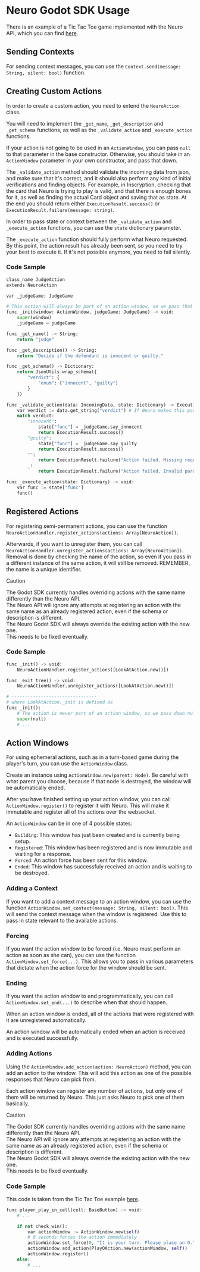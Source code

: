 # Neuro Godot SDK Usage

There is an example of a Tic Tac Toe game implemented with the Neuro API, which you can find [here](./addons/neuro-sdk/examples/).

## Sending Contexts

For sending context messages, you can use the `Context.send(message: String, silent: bool)` function. 

## Creating Custom Actions

In order to create a custom action, you need to extend the `NeuroAction` class.

You will need to implement the `_get_name`, `_get_description` and `_get_schema` functions, as well as the `_validate_action` and `_execute_action` functions.

If your action is not going to be used in an `ActionWindow`, you can pass `null` to that parameter in the base constructor. Otherwise, you should take in an `ActionWindow` parameter in your own constructor, and pass that down.

The `_validate_action` method should validate the incoming data from json, and make sure that it's correct, and it should also perform any kind of initial verifications and finding objects. For example, in Inscryption, checking that the card that Neuro is trying to play is valid, and that there is enough bones for it, as well as finding the actual Card object and saving that as state. At the end you should return either `ExecutionResult.success()` or `ExecutionResult.failure(message: string)`. 

In order to pass state or context between the `_validate_action` and `_execute_action` functions, you can use the `state` dictionary parameter.

The `_execute_action` function should fully perform what Neuro requested. By this point, the action result has already been sent, so you need to try your best to execute it. If it's not possible anymore, you need to fail silently.

### Code Sample

```py
class_name JudgeAction
extends NeuroAction

var _judgeGame: JudgeGame

# This action will always be part of an action window, so we pass that as a parameter
func _init(window: ActionWindow, judgeGame: JudgeGame) -> void:
    super(window)
    _judgeGame = judgeGame

func _get_name() -> String:
    return "judge"

func _get_description() -> String:
    return "Decide if the defendant is innocent or guilty."

func _get_schema() -> Dictionary:
    return JsonUtils.wrap_schema({
        "verdict": {
            "enum": ["innocent", "guilty"]
        }
    })

func _validate_action(data: IncomingData, state: Dictionary) -> ExecutionResult:
    var verdict := data.get_string("verdict") # If Neuro makes this parameter null, this will return an empty string instead.
    match verdict:
        "innocent":
            state["func"] = _judgeGame.say_innocent
            return ExecutionResult.success()
        "guilty":
            state["func"] = _judgeGame.say_guilty
            return ExecutionResult.success()
        "":
            return ExecutionResult.failure("Action failed. Missing required parameter 'verdict'.")
        _:
            return ExecutionResult.failure("Action failed. Invalid parameter 'verdict'.")

func _execute_action(state: Dictionary) -> void:
    var func := state["func"]
    func()
```

## Registered Actions

For registering semi-permanent actions, you can use the function `NeuroActionHandler.register_actions(actions: Array[NeuroAction])`.

Afterwards, if you want to unregister them, you can call `NeuroActionHandler.unregister_actions(actions: Array[NeuroAction])`. Removal is done by checking the name of the action, so even if you pass in a different instance of the same action, it will still be removed. REMEMBER, the name is a unique identifier.

> [!Caution]  
> The Godot SDK currently handles overriding actions with the same name differently than the Neuro API.  
> The Neuro API will ignore any attempts at registering an action with the same name as an already registered action, even if the schema or description is different.  
> The Neuro Godot SDK will always override the existing action with the new one.  
> This needs to be fixed eventually.

### Code Sample

```py
func _init() -> void:
    NeuroActionHandler.register_actions([LookAtAction.new()])

func _exit_tree() -> void:
    NeuroActionHandler.unregister_actions([LookAtAction.new()])

# --------------------------------
# where LookAtAction._init is defined as
func _init():
    # The action is never part of an action window, so we pass down null
    super(null)
    # ...
```

## Action Windows

For using ephemeral actions, such as in a turn-based game during the player's turn, you can use the `ActionWindow` class.

Create an instance using `ActionWindow.new(parent: Node)`. Be careful with what parent you choose, because if that node is destroyed, the window will be automatically ended.

After you have finished setting up your action window, you can call `ActionWindow.register()` to register it with Neuro. This will make it immutable and register all of the actions over the websocket.

An `ActionWindow` can be in one of 4 possible states:
- `Building`: This window has just been created and is currently being setup.
- `Registered`: This window has been registered and is now immutable and waiting for a response.
- `Forced`: An action force has been sent for this window.
- `Ended`: This window has successfuly received an action and is waiting to be destroyed.

### Adding a Context

If you want to add a context message to an action window, you can use the function `ActionWindow.set_context(message: String, silent: bool)`. This will send the context message when the window is registered. Use this to pass in state relevant to the available actions.

### Forcing

If you want the action window to be forced (i.e. Neuro must perform an action as soon as she can), you can use the function `ActionWindow.set_force(...)`. This allows you to pass in various parameters that dictate when the action force for the window should be sent.

### Ending

If you want the action window to end programmatically, you can call `ActionWindow.set_end(...)` to describe when that should happen.

When an action window is ended, all of the actions that were registered with it are unregistered automatically.

An action window will be automatically ended when an action is received and is executed successfully.

### Adding Actions

Using the `ActionWindow.add_action(action: NeuroAction)` method, you can add an action to the window. This will add this action as one of the possible responses that Neuro can pick from.

Each action window can register any number of actions, but only one of them will be returned by Neuro. This just asks Neuro to pick one of them basically.

> [!Caution]
> The Godot SDK currently handles overriding actions with the same name differently than the Neuro API.  
> The Neuro API will ignore any attempts at registering an action with the same name as an already registered action, even if the schema or description is different.  
> The Neuro Godot SDK will always override the existing action with the new one.  
> This needs to be fixed eventually.

### Code Sample

This code is taken from the Tic Tac Toe example [here](./addons/neuro-sdk/examples/tic_tac_toe.gd).

```py
func player_play_in_cell(cell: BaseButton) -> void:
    # ...

    if not check_win():
        var actionWindow := ActionWindow.new(self)
        # 0 seconds forces the action immediately
        actionWindow.set_force(0, "It is your turn. Please place an O.", "", false)
        actionWindow.add_action(PlayOAction.new(actionWindow, self))
        actionWindow.register()
    else:
        # ...
```
